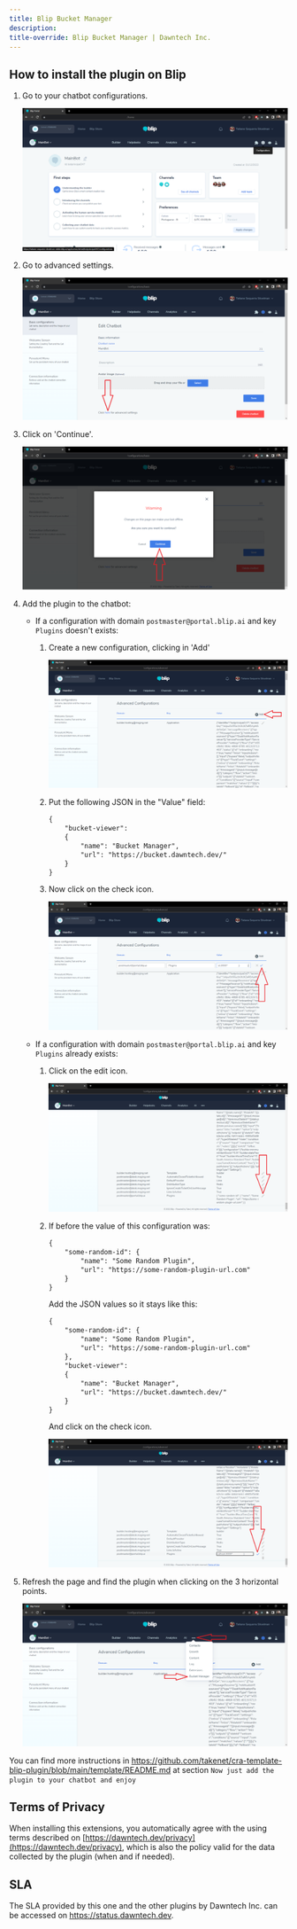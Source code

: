 ```yaml
---
title: Blip Bucket Manager
description: 
title-override: Blip Bucket Manager | Dawntech Inc.
---
```


## How to install the plugin on Blip

1. Go to your chatbot configurations.

    ![image](../images/en/blip-bucket-viewer/home.png)

2. Go to advanced settings.

    ![image](../images/en/blip-bucket-viewer/settings.png)

3. Click on 'Continue'.

    ![image](../images/en/blip-bucket-viewer/continue_advanced_settings.png)

4. Add the plugin to the chatbot:

    - If a configuration with domain `postmaster@portal.blip.ai` and key `Plugins` doesn't exists:
       
        1. Create a new configuration, clicking in 'Add'
            
            ![image](../images/en/blip-bucket-viewer/add_advanced_settings.png)
        
        2. Put the following JSON in the "Value" field:
            ```
            {
                "bucket-viewer": 
                {
                    "name": "Bucket Manager",
                    "url": "https://bucket.dawntech.dev/"
                }
            }
            ``` 

        3. Now click on the check icon.

            ![image](../images/en/blip-bucket-viewer/add_advanced_settings_2.png)
    
    - If a configuration with domain `postmaster@portal.blip.ai` and key `Plugins` already exists: 
      
        1. Click on the edit icon.

            ![image](../images/en/blip-bucket-viewer/edit_advanced_settings.png)

        2. If before the value of this configuration was:
            ```
            {
                "some-random-id": {
                    "name": "Some Random Plugin",
                    "url": "https://some-random-plugin-url.com"
                }
            }
            ``` 

            Add the JSON values so it stays like this:
            ```
            {
                "some-random-id": {
                    "name": "Some Random Plugin",
                    "url": "https://some-random-plugin-url.com"
                },
                "bucket-viewer": 
                {
                    "name": "Bucket Manager",
                    "url": "https://bucket.dawntech.dev/"
                }
            }
            ```

            And click on the check icon.

            ![image](../images/en/blip-bucket-viewer/edit_advanced_settings_2.png)

5. Refresh the page and find the plugin when clicking on the 3 horizontal points.

    ![image](../images/en/blip-bucket-viewer/3_dots.png)

You can find more instructions in <https://github.com/takenet/cra-template-blip-plugin/blob/main/template/README.md> at section `Now just add the plugin to your chatbot and enjoy`


## Terms of Privacy

When installing this extensions, you automatically agree with the using terms described on [https://dawntech.dev/privacy](https://dawntech.dev/privacy), which is also the policy valid for the data collected by the plugin (when and if needed).

## SLA

The SLA provided by this one and the other plugins by Dawntech Inc. can be accessed on <https://status.dawntech.dev>.


